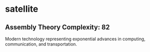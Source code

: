 # satellite

## Assembly Theory Complexity: 82
Modern technology representing exponential advances in computing, communication, and transportation.
